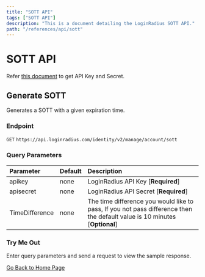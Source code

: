 ```yaml
---
title: "SOTT API"
tags: ["SOTT API"]
description: "This is a document detailing the LoginRadius SOTT API."
path: "/references/api/sott"
---
```


# SOTT API

Refer <a href="https://www.loginradius.com/docs/developer/faq/#how-to-retrieve-api-key-and-secret" target="_blank">this document</a> to get API Key and Secret.

## Generate SOTT

  Generates a SOTT with a given expiration time.

  ### Endpoint
  `GET` `https://api.loginradius.com/identity/v2/manage/account/sott`

  ### Query Parameters
  | Parameter    | Default | Description |
  | :------------ | :------- | :-------------------------------------------------------------------------------- |
  | apikey | none | LoginRadius API Key [**Required**] |
  | apisecret | none | LoginRadius API Secret [**Required**] |
  | TimeDifference | none | The time difference you would like to pass, If you not pass difference then the default value is 10 minutes [**Optional**] |

  ### Try Me Out
    
  Enter query parameters and send a request to view the sample response.

  <try-me-out id="generate-sott" endpoint="https://api.loginradius.com/identity/v2/manage/account/sott" method="GET" params='{"queryParams":[{"key":"apiKey","default":""},{"key":"apiSecret","default":""},{"key":"timeDifference"}]}' sampleresponse='{ "Sott": "UHvoadn**********/PrJ6DzANoF**********jWGFyk***J8n3COAV**********gjlHh****YN4mGy+mly**********uyp3hZPMqxs48=*c09bd**********a40662e6eb30*****", "ExpiryTime": "2017-11-06T07:03:12.1100256Z" }'></try-me-out>

[Go Back to Home Page](/)
